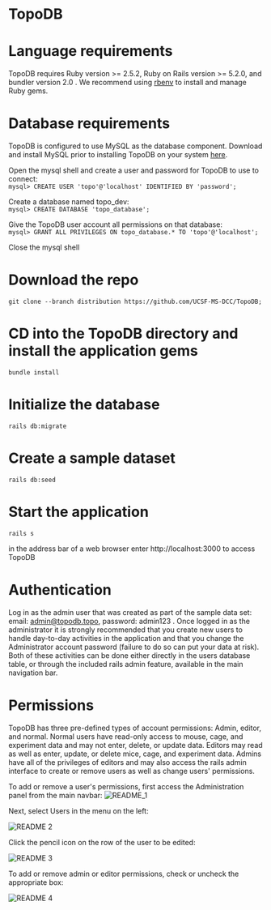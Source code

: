 # TopoDB
# Language requirements
TopoDB requires Ruby version >= 2.5.2, Ruby on Rails version >= 5.2.0, and bundler version 2.0 . We recommend using [rbenv](https://github.com/rbenv/rbenv) to install and manage Ruby gems. 
# Database requirements
TopoDB is configured to use MySQL as the database component. Download and install MySQL prior to installing TopoDB on your system [here](https://dev.mysql.com/downloads/). 

Open the mysql shell and create a user and password for TopoDB to use to connect:  
```mysql> CREATE USER 'topo'@'localhost' IDENTIFIED BY 'password';```

Create a database named topo_dev:  
```mysql> CREATE DATABASE 'topo_database';```  

Give the TopoDB user account all permissions on that database:  
```mysql> GRANT ALL PRIVILEGES ON topo_database.* TO 'topo'@'localhost';```

Close the mysql shell


# Download the repo
```git clone --branch distribution https://github.com/UCSF-MS-DCC/TopoDB;```

# CD into the TopoDB directory and install the application gems
```bundle install```

# Initialize the database
```rails db:migrate```

# Create a sample dataset
```rails db:seed```

# Start the application
```rails s```

in the address bar of a web browser enter http://localhost:3000 to access TopoDB

# Authentication
Log in as the admin user that was created as part of the sample data set: email: admin@topodb.topo, password: admin123 . 
Once logged in as the administrator it is strongly recommended that you create new users to handle day-to-day activities in the application and that you change the Administrator account password (failure to do so can put your data at risk). Both of these activities can be done either directly in the users database table, or through the included rails admin feature, available in the main navigation bar.

# Permissions
TopoDB has three pre-defined types of account permissions: Admin, editor, and normal. Normal users have read-only access to mouse, cage, and experiment data and may not enter, delete, or update data. Editors may read as well as enter, update, or delete mice, cage, and experiment data. Admins have all of the privileges of editors and may also access the rails admin interface to create or remove users as well as change users' permissions. 

To add or remove a user's permissions, first access the Administration panel from the main navbar:
![README_1](https://github.com/UCSF-MS-DCC/TopoDB/blob/master/app/assets/images/topo_readme_1.png)


Next, select Users in the menu on the left:


![README 2](https://github.com/UCSF-MS-DCC/TopoDB/blob/master/app/assets/images/topo_readme_2.png)

Click the pencil icon on the row of the user to be edited:


![README 3](https://github.com/UCSF-MS-DCC/TopoDB/blob/master/app/assets/images/topo_readme_3.png)

To add or remove admin or editor permissions, check or uncheck the appropriate box:

![README 4](https://github.com/UCSF-MS-DCC/TopoDB/blob/master/app/assets/images/topo_readme_4.png)


